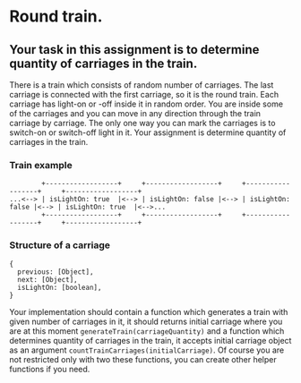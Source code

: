 # Round train.
## Your task in this assignment is to determine quantity of carriages in the train.

There is a train which consists of random number of carriages. The last carriage is connected with the first carriage, so it is the round train. Each carriage has light-on or -off inside it in random order. You are inside some of the carriages and you can move in any direction through the train carriage by carriage. The only one way you can mark the carriages is to switch-on or switch-off light in it. Your assignment is determine quantity of carriages in the train.

### Train example
```
        +------------------+     +------------------+     +------------------+     +------------------+
...<--> | isLightOn: true  |<--> | isLightOn: false |<--> | isLightOn: false |<--> | isLightOn: true  |<-->...
        +------------------+     +------------------+     +------------------+     +------------------+
```
###

### Structure of a carriage
```
{
  previous: [Object],
  next: [Object],
  isLightOn: [boolean],
}
```

Your implementation should contain a function which generates a train with given number of carriages in it, it should returns initial carriage where you are at this moment ```generateTrain(carriageQuantity)``` and a function which determines quantity of carriages in the train, it accepts initial carriage object as an argument ```countTrainCarriages(initialCarriage)```.
Of course you are not restricted only with two these functions, you can create other helper functions if you need.